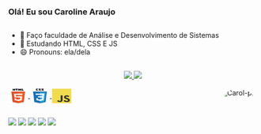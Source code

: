 ### Olá! Eu sou Caroline Araujo
##
- 🔭 Faço faculdade de Análise e Desenvolvimento de Sistemas
- 🌱 Estudando HTML, CSS E JS
- 😄 Pronouns: ela/dela
##
<div align="center">
  <a href="https://github.com/caroline747">
  <img height="120em" src="https://github-readme-stats.vercel.app/api?username=caroline747&show_icons=true&theme=dracula&include_all_commits=true&count_private=true"/>
  <img height="120em" src="https://github-readme-stats.vercel.app/api/top-langs/?username=caroline747&layout=compact&langs_count=7&theme=dracula"/>
</div>
<div style="display: inline_block"><br>
  <img align="center" alt="Carol-HTML" height="30" width="40" src="https://raw.githubusercontent.com/devicons/devicon/master/icons/html5/html5-original-wordmark.svg">
  <img align="center" alt="Carol-CSS" height="30" width="40" src="https://raw.githubusercontent.com/devicons/devicon/master/icons/css3/css3-original-wordmark.svg">
  <img align="center" alt="Carol-Js" height="30" width="40" src="https://raw.githubusercontent.com/devicons/devicon/master/icons/javascript/javascript-original.svg">
  <img align="right" alt="Carol-pic" height="150" style="border-radius:50px;" src="https://i.picasion.com/pic91/4066556e45cf85472dd230c51e110bec.gif">
</div>
  
##
 <div>
   <a href="https://www.linkedin.com/in/caroline-ara%C3%BAjo-7aa95958/" target="_blank"><img src="https://img.shields.io/badge/-LinkedIn-%230077B5?style=for-the-badge&logo=linkedin&logoColor=white" target="_blank"></a>
   <a href = "mailto:karolsamara97@gmail.com"><img src="https://img.shields.io/badge/Gmail-D14836?style=for-the-badge&logo=gmail&logoColor=white" target="_blank"></a>
   <a href="https://www.instagram.com/caroldev_747/" target="_blank"><img src="https://img.shields.io/badge/-Instagram-%23E4405F?style=for-the-badge&logo=instagram&logoColor=white" target="_blank"></a>
 	<a href="https://www.twitch.tv/caroline429" target="_blank"><img src="https://img.shields.io/badge/Twitch-9146FF?style=for-the-badge&logo=twitch&logoColor=white" target="_blank"></a>
 <a href="https://discord.com/channels/@meCarol747#8324" target="_blank"><img src="https://img.shields.io/badge/Discord-7289DA?style=for-the-badge&logo=discord&logoColor=white" target="_blank"></a>    
 </div>
  
